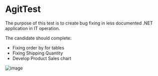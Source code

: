 # AgitTest

The purpose of this test is to create bug fixing in less documented .NET application in IT operation.

The candidate should complete:
- Fixing order by for tables
- Fixing Shipping Quantity
- Develop Product Sales chart

![image](https://user-images.githubusercontent.com/82074464/232350330-3f4d8251-07e9-4156-bb56-75909d6ffb4d.png)
